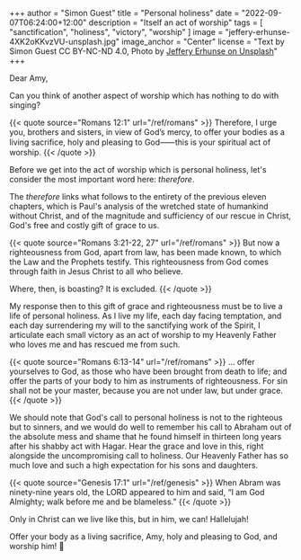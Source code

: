 +++
author = "Simon Guest"
title = "Personal holiness"
date = "2022-09-07T06:24:00+12:00"
description = "Itself an act of worship"
tags = [ "sanctification", "holiness", "victory", "worship" ]
image = "jeffery-erhunse-4XK2oKKvzVU-unsplash.jpg"
image_anchor = "Center"
license = "Text by Simon Guest CC BY-NC-ND 4.0, Photo by [Jeffery Erhunse on Unsplash](https://unsplash.com/photos/4XK2oKKvzVU)"
+++

Dear Amy,

Can you think of another aspect of worship which has nothing to do with singing?

{{< quote source="Romans 12:1" url="/ref/romans" >}}
Therefore, I urge you, brothers and sisters, in view of God’s mercy, to offer your bodies as a living sacrifice, holy and pleasing to God⸺this is your spiritual act of worship.
{{< /quote >}}

Before we get into the act of worship which is personal holiness, let's consider the most important word here: _therefore_.

The _therefore_ links what follows to the entirety of the previous eleven chapters, which is Paul's analysis of the wretched state of humankind without Christ, and of the magnitude and sufficiency of our rescue in Christ, God's free and costly gift of grace to us.

{{< quote source="Romans 3:21-22, 27" url="/ref/romans" >}}
But now a righteousness from God, apart from law, has been made known, to which the Law and the Prophets testify. This righteousness from God comes through faith in Jesus Christ to all who believe.

Where, then, is boasting? It is excluded.
{{< /quote >}}

My response then to this gift of grace and righteousness must be to live a life of personal holiness. As I live my life, each day facing temptation, and each day surrendering my will to the sanctifying work of the Spirit, I articulate each small victory as an act of worship to my Heavenly Father who loves me and has rescued me from such.

{{< quote source="Romans 6:13-14" url="/ref/romans" >}}
... offer yourselves to God, as those who have been brought from death to life; and offer the parts of your body to him as instruments of righteousness. For sin shall not be your master, because you are not under law, but under grace.
{{< /quote >}}

We should note that God's call to personal holiness is not to the righteous but to sinners, and we would do well to remember his call to Abraham out of the absolute mess and shame that he found himself in thirteen long years after his shabby act with Hagar. Hear the grace and love in this, right alongside the uncompromising call to holiness. Our Heavenly Father has so much love and such a high expectation for his sons and daughters.

{{< quote source="Genesis 17:1" url="/ref/genesis" >}}
When Abram was ninety-nine years old, the LORD appeared to him and said, “I am God Almighty; walk before me and be blameless.”
{{< /quote >}}

Only in Christ can we live like this, but in him, we can! Hallelujah!

Offer your body as a living sacrifice, Amy, holy and pleasing to God, and worship him! 🙏
